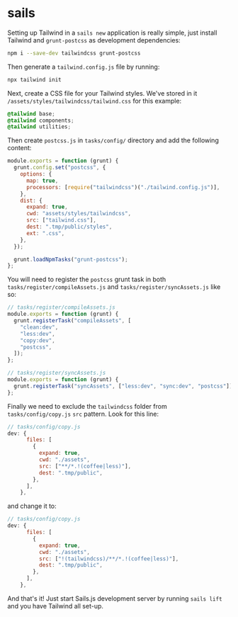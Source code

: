 # sails

Setting up Tailwind in a `sails new` application is really simple, just install Tailwind and `grunt-postcss` as development dependencies:

```sh
npm i --save-dev tailwindcss grunt-postcss
```
Then generate a `tailwind.config.js` file by running:

```sh
npx tailwind init
```
Next, create a CSS file for your Tailwind styles. We've stored in it `/assets/styles/tailwindcss/tailwind.css` for this example:

```css
@tailwind base;
@tailwind components;
@tailwind utilities;
```

Then create `postcss.js` in `tasks/config/` directory and add the following content:

```js
module.exports = function (grunt) {
  grunt.config.set("postcss", {
    options: {
      map: true,
      processors: [require("tailwindcss")("./tailwind.config.js")],
    },
    dist: {
      expand: true,
      cwd: "assets/styles/tailwindcss",
      src: ["tailwind.css"],
      dest: ".tmp/public/styles",
      ext: ".css",
    },
  });

  grunt.loadNpmTasks("grunt-postcss");
};
```

You will need to register the `postcss` grunt task in both `tasks/register/compileAssets.js` and `tasks/register/syncAssets.js` like so:

```js
// tasks/register/compileAssets.js
module.exports = function (grunt) {
  grunt.registerTask("compileAssets", [
    "clean:dev",
    "less:dev",
    "copy:dev",
    "postcss",
  ]);
};
```

```js
// tasks/register/syncAssets.js
module.exports = function (grunt) {
  grunt.registerTask("syncAssets", ["less:dev", "sync:dev", "postcss"]);
};
```

Finally we need to exclude the `tailwindcss` folder from `tasks/config/copy.js` `src` pattern. Look for this line:

```js
// tasks/config/copy.js
dev: {
      files: [
        {
          expand: true,
          cwd: "./assets",
          src: ["**/*.!(coffee|less)"],
          dest: ".tmp/public",
        },
      ],
    },
```
and change it to:

```js
// tasks/config/copy.js
dev: {
      files: [
        {
          expand: true,
          cwd: "./assets",
          src: ["!(tailwindcss)/**/*.!(coffee|less)"],
          dest: ".tmp/public",
        },
      ],
    },
```

And that's it! Just start Sails.js development server by running `sails lift` and you have Tailwind all set-up.
